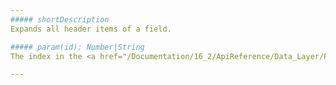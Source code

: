 ```yaml
---
##### shortDescription
Expands all header items of a field.

##### param(id): Number|String
The index in the <a href="/Documentation/16_2/ApiReference/Data_Layer/PivotGridDataSource/Configuration/fields/">fields</a> array, <a href="/Documentation/16_2/ApiReference/Data_Layer/PivotGridDataSource/Configuration/fields/#dataField">dataField</a> or <a href="/Documentation/16_2/ApiReference/Data_Layer/PivotGridDataSource/Configuration/fields/#caption">caption</a> of the field.

---
```


